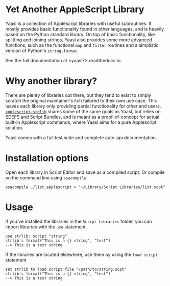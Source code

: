 # Yet Another AppleScript Library

Yaasl is a collection of Applescript libraries with useful subroutines. It mostly provides basic functionality found in other languages, and is heavily based on the Python standard library. On top of basic functionality, like splitting and joining strings, Yaasl also provides some more advanced functions, such as the functional `map` and `filter` routines and a simplistic version of Python's `string.format`.

See the full documentation at <yaasl?>.readthedocs.io.

# Why another library?

There are plenty of libraries out there, but they tend to exist to simply scratch the original maintainer's itch tailored to their own use case. This leaves each library only providing partial functionality for other end users. [`applescript-stdlib`](https://github.com/hhas/applescript-stdlib) shares some of the same goals as Yaasl, but relies on SDEFS and Script Bundles, and is meant as a proof-of-concept for actual built-in Applescript commands, where Yaasl aims for a pure Applescript solution.

Yaasl comes with a full test suite and complete auto-api documentation.

# Installation options

Open each library in Script Editor and save as a compiled script. Or compile on the command line using `osacompile`:

    osacompile ./list.applescript > "~/Library/Script Libraries/list.scpt"

# Usage

If you've installed the libraries in the `Script Libraries` folder, you can import libraries with the `use` statement.

    use strlib: script "string"
    strlib's format("This is a {} string", "test")
    --> This is a test string

If the libraries are located elsewhere, use them by using the `load script` statement

	set strlib to load script file "/path/to/string.scpt"
    strlib's format("This is a {} string", "test")
    --> This is a test string
